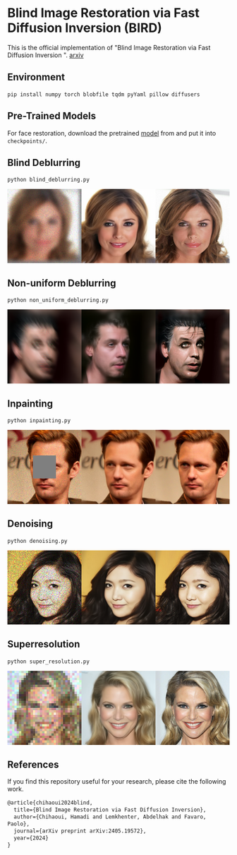 # Blind Image Restoration via Fast Diffusion Inversion (BIRD)

This is the official implementation of "Blind Image Restoration via Fast Diffusion Inversion
". [arxiv](https://arxiv.org/abs/2405.19572)

## Environment 
```
pip install numpy torch blobfile tqdm pyYaml pillow diffusers   
```

## Pre-Trained Models

For face restoration, download the pretrained [model](https://drive.google.com/file/d/1qMs7tNGV3tkOZNKH5L130dkwsmobEJdh/view?usp=sharing) from and put it into ```checkpoints/```.


## Blind Deblurring

```
python blind_deblurring.py    
```
![image info](results/blind_deblurring.png)

## Non-uniform Deblurring

```
python non_uniform_deblurring.py    
```
![image info](results/non_uniform_deblurring.png)

## Inpainting

```
python inpainting.py    
```

![image info](results/inpainted.png)

## Denoising

```
python denoising.py    
```
![image info](results/denoised.png)

## Superresolution

```
python super_resolution.py    
```
![image info](results/super_resolution.png)


## References

If you find this repository useful for your research, please cite the following work.



```
@article{chihaoui2024blind,
  title={Blind Image Restoration via Fast Diffusion Inversion},
  author={Chihaoui, Hamadi and Lemkhenter, Abdelhak and Favaro, Paolo},
  journal={arXiv preprint arXiv:2405.19572},
  year={2024}
}

```


